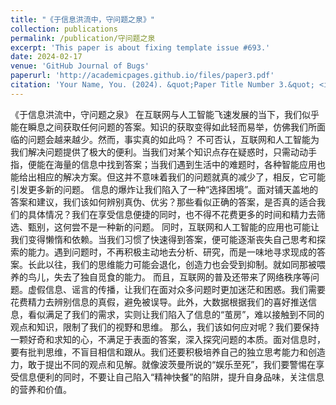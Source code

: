 ```yaml
---
title: "《于信息洪流中，守问题之泉》"
collection: publications
permalink: /publication/守问题之泉
excerpt: 'This paper is about fixing template issue #693.'
date: 2024-02-17
venue: 'GitHub Journal of Bugs'
paperurl: 'http://academicpages.github.io/files/paper3.pdf'
citation: 'Your Name, You. (2024). &quot;Paper Title Number 3.&quot; <i>GitHub Journal of Bugs</i>. 1(3).'
---
```


《于信息洪流中，守问题之泉》
在互联网与人工智能飞速发展的当下，我们似乎能在瞬息之间获取任何问题的答案。知识的获取变得如此轻而易举，仿佛我们所面临的问题会越来越少。然而，事实真的如此吗？
不可否认，互联网和人工智能为我们解决问题提供了极大的便利。当我们对某个知识点存在疑惑时，只需动动手指，便能在海量的信息中找到答案；当我们遇到生活中的难题时，各种智能应用也能给出相应的解决方案。但这并不意味着我们的问题就真的减少了，相反，它可能引发更多新的问题。
信息的爆炸让我们陷入了一种“选择困境”。面对铺天盖地的答案和建议，我们该如何辨别真伪、优劣？那些看似正确的答案，是否真的适合我们的具体情况？我们在享受信息便捷的同时，也不得不花费更多的时间和精力去筛选、甄别，这何尝不是一种新的问题。
同时，互联网和人工智能的应用也可能让我们变得懒惰和依赖。当我们习惯了快速得到答案，便可能逐渐丧失自己思考和探索的能力。遇到问题时，不再积极主动地去分析、研究，而是一味地寻求现成的答案。长此以往，我们的思维能力可能会退化，创造力也会受到抑制。就如同那被喂养的鸟儿，失去了独自觅食的能力。
而且，互联网的普及还带来了网络秩序等问题。虚假信息、谣言的传播，让我们在面对众多问题时更加迷茫和困惑。我们需要花费精力去辨别信息的真假，避免被误导。此外，大数据根据我们的喜好推送信息，看似满足了我们的需求，实则让我们陷入了信息的“茧房”，难以接触到不同的观点和知识，限制了我们的视野和思维。
那么，我们该如何应对呢？我们要保持一颗好奇和求知的心，不满足于表面的答案，深入探究问题的本质。面对信息时，要有批判思维，不盲目相信和跟从。我们还要积极培养自己的独立思考能力和创造力，敢于提出不同的观点和见解。就像波茨曼所说的“娱乐至死”，我们要警惕在享受信息便利的同时，不要让自己陷入“精神快餐”的陷阱，提升自身品味，关注信息的营养和价值。

